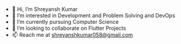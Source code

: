 - 👋 Hi, I’m Shreyansh Kumar
- 👀 I’m interested in Development and Problem Solving and DevOps
- 🌱 I’m currently pursuing Computer Science
- 💞️ I’m looking to collaborate on Flutter Projects
- 📫 Reach me at shreyanshkumar058@gmail.com

<!---
ffshreyansh/ffshreyansh is a ✨ special ✨ repository because its `README.md` (this file) appears on your GitHub profile.
You can click the Preview link to take a look at your changes.
--->
